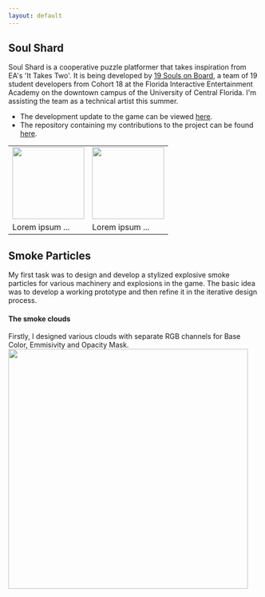 ```yaml
---
layout: default
---
```


## Soul Shard
Soul Shard is a cooperative puzzle platformer that takes inspiration from EA's 'It Takes Two'. It is being developed by [19 Souls on Board](https://www.19soulsonboard.com/about), a team of 19 student developers from Cohort 18 at the Florida Interactive Entertainment Academy on the downtown campus of the University of Central Florida. I'm assisting the team as a technical artist this summer.
* The development update to the game can be viewed [here](https://www.youtube.com/watch?v=cN4vf7va254). 
* The repository containing my contributions to the project can be found [here](https://github.com/19SOB/ucf-fiea-19sob-capstone-project-temp).

<table border="0">
 <tr>
    <td><img src="https://aniketrajnish.github.io/me/files/SoulShard.png" style="width:15vw"></td>
    <td><img src="https://aniketrajnish.github.io/me/files/19SOB.png" style="width:15vw"></td>
 </tr>
 <tr>
    <td>Lorem ipsum ...</td>
    <td>Lorem ipsum ...</td>
 </tr>
</table>

## Smoke Particles
My first task was to design and develop a stylized explosive smoke particles for various machinery and explosions in the game. The basic idea was to develop a working prototype and then refine it in the iterative design process.

#### The smoke clouds
Firstly, I designed various clouds with separate RGB channels for Base Color, Emmisivity and Opacity Mask. <br>
<img src="https://aniketrajnish.github.io/me/files/CloudRGB.png" style="width:50vw">
